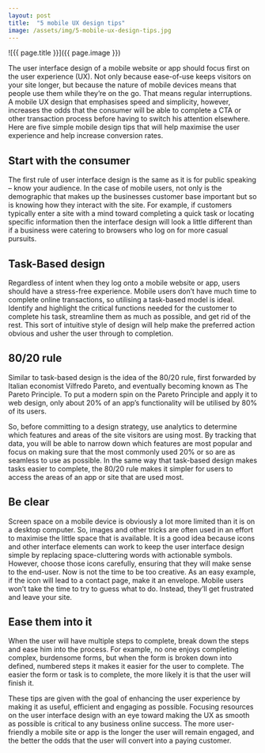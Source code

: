 ```yaml
---
layout: post
title:  "5 mobile UX design tips"
image: /assets/img/5-mobile-ux-design-tips.jpg
---
```


![{{ page.title }}]({{ page.image }})


The user interface design of a mobile website or app should focus first on the user experience (UX). Not only because ease-of-use keeps visitors on your site longer, but because the nature of mobile devices means that people use them while they’re on the go. That means regular interruptions. A mobile UX design that emphasises speed and simplicity, however, increases the odds that the consumer will be able to complete a CTA or other transaction process before having to switch his attention elsewhere. Here are five simple mobile design tips that will help maximise the user experience and help increase conversion rates.


## Start with the consumer
The first rule of user interface design is the same as it is for public speaking – know your audience. In the case of mobile users, not only is the demographic that makes up the businesses customer base important but so is knowing how they interact with the site. For example, if customers typically enter a site with a mind toward completing a quick task or locating specific information then the interface design will look a little different than if a business were catering to browsers who log on for more casual pursuits.

## Task-Based design
Regardless of intent when they log onto a mobile website or app, users should have a stress-free experience. Mobile users don’t have much time to complete online transactions, so utilising a task-based model is ideal. Identify and highlight the critical functions needed for the customer to complete his task, streamline them as much as possible, and get rid of the rest. This sort of intuitive style of design will help make the preferred action obvious and usher the user through to completion.

## 80/20 rule
Similar to task-based design is the idea of the 80/20 rule, first forwarded by Italian economist Vilfredo Pareto, and eventually becoming known as The Pareto Principle. To put a modern spin on the Pareto Principle and apply it to web design, only about 20% of an app’s functionality will be utilised by 80% of its users.

So, before committing to a design strategy, use analytics to determine which features and areas of the site visitors are using most. By tracking that data, you will be able to narrow down which features are most popular and focus on making sure that the most commonly used 20% or so are as seamless to use as possible. In the same way that task-based design makes tasks easier to complete, the 80/20 rule makes it simpler for users to access the areas of an app or site that are used most.

## Be clear
Screen space on a mobile device is obviously a lot more limited than it is on a desktop computer. So, images and other tricks are often used in an effort to maximise the little space that is available. It is a good idea because icons and other interface elements can work to keep the user interface design simple by replacing space-cluttering words with actionable symbols. However, choose those icons carefully, ensuring that they will make sense to the end-user. Now is not the time to be too creative. As an easy example, if the icon will lead to a contact page, make it an envelope. Mobile users won’t take the time to try to guess what to do. Instead, they’ll get frustrated and leave your site.

## Ease them into it
When the user will have multiple steps to complete, break down the steps and ease him into the process. For example, no one enjoys completing complex, burdensome forms, but when the form is broken down into defined, numbered steps it makes it easier for the user to complete. The easier the form or task is to complete, the more likely it is that the user will finish it.


These tips are given with the goal of enhancing the user experience by making it as useful, efficient and engaging as possible. Focusing resources on the user interface design with an eye toward making the UX as smooth as possible is critical to any business online success. The more user-friendly a mobile site or app is the longer the user will remain engaged, and the better the odds that the user will convert into a paying customer.
